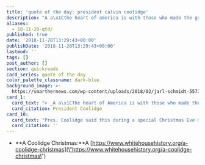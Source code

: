 ```yaml
---
title: 'quote of the day: president calvin coolidge'
description: "A a\x1Cthe heart of america is with those who made the great sacrifice in defense of our ideals.a\x1D"
aliases:
  - 18-11-28-qtd/
published: true
date: '2018-11-28T13:29:43+00:00'
publishDate: '2018-11-28T13:29:43+00:00'
lastmod: ''
tags: []
post_author: []
section: quickreads
card_series: quote of the day
color_palette_classname: dark-blue
background_image: >-
  https://smarthernews.com/wp-content/uploads/2018/02/jarl-schmidt-557318-360x360.jpg
card_1:
  card_text: "> _A a\x1CThe heart of America is with those who made the great sacrifice in defense of our ideals.a\x1D_\n\nPresident Coolidge"
  card_citation: President Coolidge
card_10:
  card_text: "Pres. Coolidge said this during a special Christmas Eve message to the nationa\x19s veterans in 1923, before walking out to light the first National Christmas Tree. On Christmas Day, Pres. Coolidge & his family spent 3 hrs with veterans of WWI at Walter Reed Hospital.\n\n[view sources](https://smarthernews.com/18-11-28-qtd/)"
  card_citation: ''
---
```

*   **A Coolidge Christmas:**A [https://www.whitehousehistory.org/a-coolidge-christmas](\"https://www.whitehousehistory.org/a-coolidge-christmas\")
